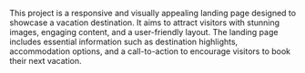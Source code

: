 This project is a responsive and visually appealing landing page designed to showcase a vacation destination. It aims to attract visitors with stunning images, engaging content, and a user-friendly layout. The landing page includes essential information such as destination highlights, accommodation options, and a call-to-action to encourage visitors to book their next vacation.

